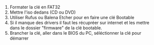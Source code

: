 1) Formater la clé en FAT32
2) Mettre l'iso dedans (CD ou DVD)
3) Utiliser Rufus ou Balena Etcher pour en faire une clé Bootable
4) Si il manque des drivers il faut les récupréer sur internet et les mettre dans le dossier "firmware" de la clé bootable.
5) Brancher la clé, aller dans le BIOS du PC, séléctionner la clé pour démarrer